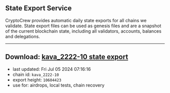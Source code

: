 ## State Export Service
CryptoCrew provides automatic daily state exports for all chains we validate. State export files can be used as genesis files and are a snapshot of the current blockchain state, including all validators, accounts, balances and delegations.

---
**Download: [kava_2222-10 state export](https://dl-eu2.ccvalidators.com/SERVICE/kava/kava_2222-10_export_10604423.json)**
---

- last updated: Fri Jul 05 2024 07:16:16
- chain id: `kava_2222-10`
- export height: `10604423`
- use for: airdrops, local tests, chain recovery
